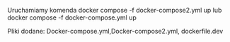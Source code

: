 Uruchamiamy komenda 
docker compose -f docker-compose2.yml up
lub
docker compose -f docker-compose.yml up


Pliki dodane:
Docker-compose.yml,Docker-compose2.yml, dockerfile.dev
